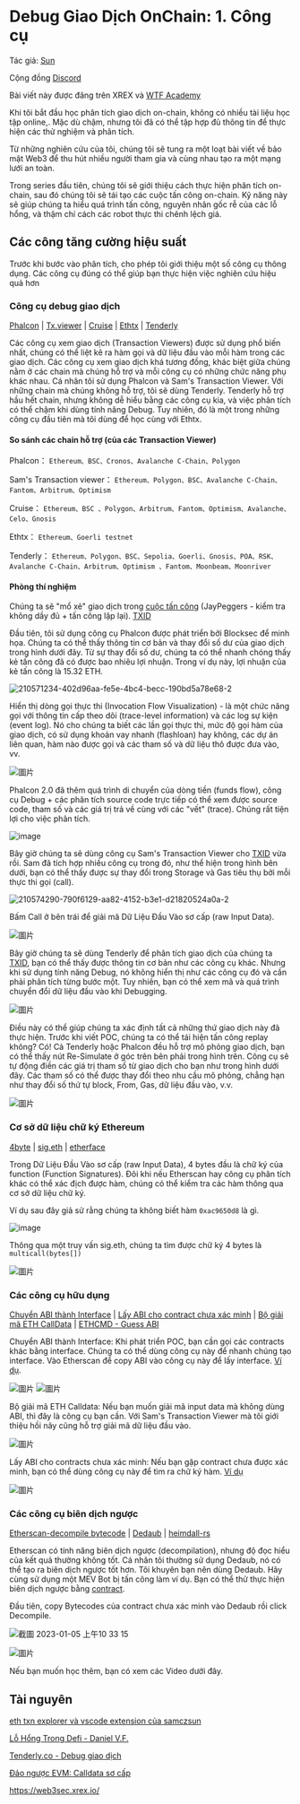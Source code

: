 # Debug Giao Dịch OnChain: 1. Công cụ

Tác giả: [Sun](https://twitter.com/1nf0s3cpt)

Cộng đồng [Discord](https://discord.gg/3y3d9DMQ)

Bài viết này được đăng trên XREX và [WTF Academy](https://github.com/AmazingAng/WTF-Solidity#%E9%93%BE%E4%B8%8A%E5%A8%81%E8%83%81%E5%88%86%E6%9E%90)

Khi tôi bắt đầu học phân tích giao dịch on-chain, không có nhiều tài liệu học tập online,. Mặc dù chậm, nhưng tôi đã có thể tập hợp đủ thông tin để thực hiện các thử nghiệm và phân tích. 


Từ những nghiên cứu của tôi, chúng tôi sẽ tung ra một loạt bài viết về bảo mật Web3 để thu hút nhiều người tham gia và cùng nhau tạo ra một mạng lưới an toàn.

Trong series đầu tiên, chúng tôi sẽ giới thiệu cách thực hiện phân tích on-chain, sau đó chúng tôi sẽ tái tạo các cuộc tấn công on-chain. Kỹ năng này sẽ giúp chúng ta hiểu quá trình tấn công, nguyên nhân gốc rễ của các lỗ hổng, và thậm chí cách các robot thực thi chênh lệch giá.

## Các công tăng cường hiệu suất
Trước khi bước vào phân tích, cho phép tôi giới thiệu một số công cụ thông dụng. Các công cụ đúng có thể giúp bạn thực hiện việc nghiên cứu hiệu quả hơn
### Công cụ debug giao dịch
[Phalcon](https://phalcon.blocksec.com/) | [Tx.viewer](https://tx.eth.samczsun.com/) | [Cruise](https://cruise.supremacy.team/) | [Ethtx](https://ethtx.info/) | [Tenderly](https://dashboard.tenderly.co/explorer)


Các công cụ xem giao dịch (Transaction Viewers) được sử dụng phổ biến nhất, chúng có thể liệt kê ra hàm gọi và dữ liệu đầu vào mỗi hàm trong các giao dịch. Các công cụ xem giao dịch khá tương đồng, khác biệt giữa chúng nằm ở các chain mà chúng hỗ trợ và mỗi công cụ có những chức năng phụ khác nhau. Cá nhân tôi sử dụng Phalcon và Sam's Transaction Viewer. Với những chain mà chúng không hỗ trợ, tôi sẽ dùng Tenderly. Tenderly hỗ trợ hầu hết chain, nhưng không dễ hiểu bằng các công cụ kia, và việc phân tích có thể chậm khi dùng tính năng Debug. Tuy nhiên, đó là một trong những công cụ đầu tiên mà tôi dùng để học cùng với Ethtx.

#### So sánh các chain hỗ trợ (của các Transaction Viewer)

Phalcon： `Ethereum、BSC、Cronos、Avalanche C-Chain、Polygon`

Sam's Transaction viewer： `Ethereum、Polygon、BSC、Avalanche C-Chain、Fantom、Arbitrum、Optimism`

Cruise： `Ethereum、BSC 、Polygon、Arbitrum、Fantom、Optimism、Avalanche、Celo、Gnosis`

Ethtx： `Ethereum、Goerli testnet`

Tenderly： `Ethereum、Polygon、BSC、Sepolia、Goerli、Gnosis、POA、RSK、Avalanche C-Chain、Arbitrum、Optimism
、Fantom、Moonbeam、Moonriver`

#### Phòng thí nghiệm
Chúng ta sẽ "mổ xẻ" giao dịch trong [cuộc tấn công](https://github.com/SunWeb3Sec/DeFiHackLabs/#20221229---jay---insufficient-validation--reentrancy) (JayPeggers - kiểm tra không dầy đủ + tấn công lặp lại). [TXID](https://phalcon.blocksec.com/tx/eth/0xd4fafa1261f6e4f9c8543228a67caf9d02811e4ad3058a2714323964a8db61f6) 

Đầu tiên, tôi sử dụng công cụ Phalcon được phát triển bởi Blocksec để minh họa. Chúng ta có thể thấy thông tin cơ bản và thay đổi số dư của giao dịch trong hình dưới đây. Từ sự thay đổi số dư, chúng ta có thể nhanh chóng thấy kẻ tấn công đã có được bao nhiêu lợi nhuận. Trong ví dụ này, lợi nhuận của kẻ tấn công là 15.32 ETH.

![210571234-402d96aa-fe5e-4bc4-becc-190bd5a78e68-2](https://user-images.githubusercontent.com/107249780/210686382-cc02cc6a-b8ec-4cb7-ac19-402cd8ff86f6.png)

Hiển thị dòng gọi thực thi (Invocation Flow Visualization) - là một chức năng gọi với thông tin cấp theo dõi (trace-level information) và các log sự kiện (event log). Nó cho chúng ta biết các lần gọi thực thi, mức độ gọi hàm của giao dịch, có sử dụng khoản vay nhanh (flashloan) hay không, các dự án liên quan, hàm nào được gọi và các tham số và dữ liệu thô được đưa vào, vv.

![圖片](https://user-images.githubusercontent.com/52526645/210572053-eafdf62a-7ebe-4caa-a905-045e792add2b.png)

Phalcon 2.0 đã thêm quá trình di chuyển của dòng tiền (funds flow), công cụ Debug + các phân tích source code trực tiếp có thể xem được source code, tham số và các giá trị trả về cùng với các "vết" (trace). Chúng rất tiện lợi cho việc phân tích.

![image](https://user-images.githubusercontent.com/107249780/210821062-d1da8d1a-9615-4f1f-838d-34f27b9c3f41.png)

Bây giờ chúng ta sẽ dùng công cụ Sam's Transaction Viewer cho [TXID](https://tx.eth.samczsun.com/ethereum/0xd4fafa1261f6e4f9c8543228a67caf9d02811e4ad3058a2714323964a8db61f6) vừa rồi. Sam đã tích hợp nhiều công cụ trong đó, như thể hiện trong hình bên dưới, bạn có thể thấy được sự thay đổi trong Storage và Gas tiêu thụ bởi mỗi thực thi gọi (call).

![210574290-790f6129-aa82-4152-b3e1-d21820524a0a-2](https://user-images.githubusercontent.com/107249780/210686653-f964a682-d2a7-4b49-bafc-c9a2b0fa2c55.png)

Bấm Call ở bên trái để giải mã Dữ Liệu Đầu Vào sơ cấp (raw Input Data).

![圖片](https://user-images.githubusercontent.com/52526645/210575619-89c8e8de-e2f9-4243-9646-0661b9483913.png)

Bây giờ chúng ta sẽ dùng Tenderly để phân tích giao dịch của chúng ta [TXID](https://dashboard.tenderly.co/tx/mainnet/0xd4fafa1261f6e4f9c8543228a67caf9d02811e4ad3058a2714323964a8db61f6), bạn có thể thấy được thông tin cơ bản như các công cụ khác. Nhưng khi sử dụng tính năng Debug, nó không hiển thị như các công cụ đó và cần phải phân tích từng bước một. Tuy nhiên, bạn có thể xem mã và quá trình chuyển đổi dữ liệu đầu vào khi Debugging.

![圖片](https://user-images.githubusercontent.com/52526645/210577802-c455545c-80d7-4f35-974a-dadbe59c626e.png)

Điều này có thể giúp chúng ta xác định tất cả những thứ giao dịch này đã thực hiện. Trước khi viết POC, chúng ta có thể tái hiện tấn công replay không? Có! Cả Tenderly hoặc Phalcon đều hỗ trợ mô phỏng giao dịch, bạn có thể thấy nút Re-Simulate ở góc trên bên phải trong hình trên. Công cụ sẽ tự động điền các giá trị tham số từ giao dịch cho bạn như trong hình dưới đây. Các tham số có thể được thay đổi theo nhu cầu mô phỏng, chẳng hạn như thay đổi số thứ tự block, From, Gas, dữ liệu đầu vào, v.v.

![圖片](https://user-images.githubusercontent.com/52526645/210580340-f2abf864-e540-4881-8482-f28030e5e35b.png)

### Cơ sở dữ liệu chữ ký Ethereum

[4byte](https://www.4byte.directory/) | [sig.eth](https://sig.eth.samczsun.com/) | [etherface](https://www.etherface.io/hash)

Trong Dữ Liệu Đầu Vào sơ cấp (raw Input Data), 4 bytes đầu là chữ ký của function (Function Signatures). Đôi khi nếu Etherscan hay công cụ phân tích khác có thể xác địch được hàm, chúng có thể kiểm tra các hàm thông qua cơ sở dữ liệu chữ ký. 

Ví dụ sau đây giả sử rằng chúng ta không biết hàm  `0xac9650d8` là gì.

![image](https://user-images.githubusercontent.com/107249780/211152650-bfe5ca56-971c-4f38-8407-8ca795fd5b73.png)

Thông qua một truy vấn sig.eth, chúng ta tìm được chữ ký 4 bytes là `multicall(bytes[])` 

![圖片](https://user-images.githubusercontent.com/52526645/210583416-c31bbe07-fa03-4701-880d-0ae485b171f7.png)

### Các công cụ hữu dụng

[Chuyển ABI thành Interface](https://gnidan.github.io/abi-to-sol/) | [Lấy ABI cho contract chưa xác minh](https://abi.w1nt3r.xyz/) | [Bộ giải mã ETH CallData](https://apoorvlathey.com/eth-calldata-decoder/) | [ETHCMD - Guess ABI](https://www.ethcmd.com/)

Chuyển ABI thành Interface: Khi phát triển POC, bạn cần gọi các contracts khác bằng interface. Chúng ta có thể dùng công cụ này để nhanh chúng tạo interface. Vào Etherscan để copy ABI vào công cụ này để lấy interface. [Ví dụ](https://etherscan.io/address/0xb3da8d6da3ede239ccbf576ca0eaa74d86f0e9d3#code).

![圖片](https://user-images.githubusercontent.com/52526645/210587442-e7853d8b-0613-426e-8a27-d70c80e2a42d.png)
![圖片](https://user-images.githubusercontent.com/52526645/210587682-5fb07a01-2b21-41fa-9ed5-e7f45baa0b3e.png)

Bộ giải mã ETH Calldata: Nếu bạn muốn giải mã input data mà không dùng ABI, thì đây là công cụ bạn cần. Với Sam's Transaction Viewer mà tôi giới thiệu hồi nãy cũng hỗ trợ giải mã dữ liệu đầu vào.

![圖片](https://user-images.githubusercontent.com/52526645/210585761-efd8b6f1-b901-485f-ae66-efaf9c84869c.png)

Lấy ABI cho contracts chưa xác minh: Nếu bạn gặp contract chưa được xác minh, bạn có thể dùng công cụ này để tìm ra chữ ký hàm. [Ví dụ](https://abi.w1nt3r.xyz/mainnet/0xaE9C73fd0Fd237c1c6f66FE009d24ce969e98704)

![圖片](https://user-images.githubusercontent.com/52526645/210588945-701b0e22-7390-4539-9d2f-e13479b52824.png)

### Các công cụ biên dịch ngược
[Etherscan-decompile bytecode](https://etherscan.io/address/0xaE9C73fd0Fd237c1c6f66FE009d24ce969e98704#code) | [Dedaub](https://library.dedaub.com/decompile) | [heimdall-rs](https://github.com/Jon-Becker/heimdall-rs)

Etherscan có tính năng biên dịch ngược (decompilation), nhưng độ đọc hiểu của kết quả thường không tốt. Cá nhân tôi thường sử dụng Dedaub, nó có thể tạo ra biên dịch ngược tốt hơn. Tôi khuyên bạn nên dùng Dedaub. Hãy cùng sử dụng một MEV Bot bị tấn công làm ví dụ. Bạn có thể thử thực hiện biên dịch ngược bằng [contract](https://twitter.com/1nf0s3cpt/status/1577594615104172033).

Đầu tiên, copy Bytecodes của contract chưa xác minh vào Dedaub rồi click Decompile.

![截圖 2023-01-05 上午10 33 15](https://user-images.githubusercontent.com/107249780/210688395-927c6126-b6c1-4c6d-a0c7-a3fea3db9cdb.png)

![圖片](https://user-images.githubusercontent.com/52526645/210591478-6fa928f3-455d-42b5-a1ac-6694f97386c2.png)

Nếu bạn muốn học thêm, bạn có xem các Video dưới đây.

## Tài nguyên
[eth txn explorer và vscode extension của samczsun](https://www.youtube.com/watch?v=HXgu239mPBc)

[Lỗ Hổng Trong Defi - Daniel V.F.](https://www.youtube.com/watch?v=9fcOffCg2ig)

[Tenderly.co - Debug giao dịch](https://www.youtube.com/watch?v=90GN9Ut8LhU)

[Đảo ngược EVM: Calldata sơ cấp](https://degatchi.com/articles/reading-raw-evm-calldata)

https://web3sec.xrex.io/

